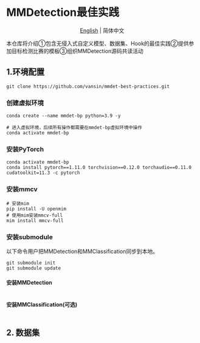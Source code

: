 # MMDetection最佳实践

<div align="center">

[English](README.md) | 简体中文

</div>

本仓库将介绍①包含无侵入式自定义模型、数据集、Hook的最佳实践②提供参加目标检测比赛的模板③组织MMDetection源码共读活动

## 1.环境配置

```shell
git clone https://github.com/vansin/mmdet-best-practices.git
```

### 创建虚拟环境

```shell
conda create --name mmdet-bp python=3.9 -y

# 进入虚拟环境，后续所有操作都需要在mmdet-bp虚拟环境中操作
conda activate mmdet-bp
```

### 安装PyTorch

```shell
conda activate mmdet-bp
conda install pytorch==1.11.0 torchvision==0.12.0 torchaudio==0.11.0 cudatoolkit=11.3 -c pytorch
```

### 安装mmcv

```shell
# 安装mim
pip install -U openmim
# 使用mim安装mmcv-full
mim install mmcv-full
```


### 安装submodule

<!-- （不需要执行）
```shell
git add submodule https://github.com/open-mmlab/mmdetection.git
git add submodule https://www.github.com/open-mmlab/mmclassification.git
``` -->

以下命令用户把MMDetection和MMClassification同步到本地。
```shell
git submodule init
git submodule update
```


#### 安装MMDetection

```shell

```

#### 安装MMClassification(可选)

```shell

```

## 2. 数据集
